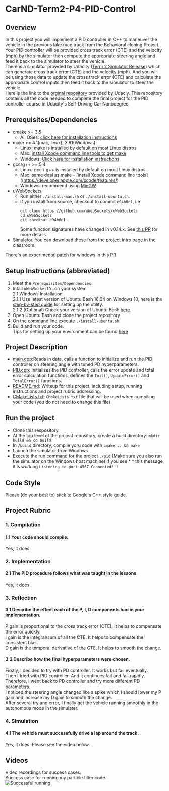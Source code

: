 # CarND-Term2-P4-PID-Control  
## Overview  
In this project you will implement a PID controller in C++ to maneuver the vehicle in the previous lake race track from the Behavioral cloning Project. Your PID controller will be provided cross track error (CTE) and the velocity (mph) by the simulator then compute the appropriate steering angle and feed it back to the simulator to steer the vehicle.  
There is a simulator provided by Udacity ([Term 2 Simulator Release](https://github.com/udacity/self-driving-car-sim/releases/)) which can generate cross track error (CTE) and the velocity (mph). And you will be using those data to update the cross track error (CTE) and calculate the appropriate control inputs then feed it back to the simulator to steer the vehicle.   
Here is the link to the [orginal repository](https://github.com/udacity/CarND-PID-Control-Project) provided by Udaciy. This repository contains all the code needed to complete the final project for the PID controller course in Udacity's Self-Driving Car Nanodegree.
## Prerequisites/Dependencies  
* cmake >= 3.5
  * All OSes: [click here for installation instructions](https://cmake.org/install/)
* make >= 4.1(mac, linux), 3.81(Windows)
  * Linux: make is installed by default on most Linux distros
  * Mac: [install Xcode command line tools to get make](https://developer.apple.com/xcode/features/)
  * Windows: [Click here for installation instructions](http://gnuwin32.sourceforge.net/packages/make.htm)
* gcc/g++ >= 5.4
  * Linux: gcc / g++ is installed by default on most Linux distros
  * Mac: same deal as make - [install Xcode command line tools]((https://developer.apple.com/xcode/features/)
  * Windows: recommend using [MinGW](http://www.mingw.org/)
* [uWebSockets](https://github.com/uWebSockets/uWebSockets)
  * Run either `./install-mac.sh` or `./install-ubuntu.sh`.
  * If you install from source, checkout to commit `e94b6e1`, i.e.
    ```
    git clone https://github.com/uWebSockets/uWebSockets 
    cd uWebSockets
    git checkout e94b6e1
    ```
    Some function signatures have changed in v0.14.x. See [this PR](https://github.com/udacity/CarND-MPC-Project/pull/3) for more details.  
* Simulator. You can download these from the [project intro page](https://github.com/udacity/self-driving-car-sim/releases) in the classroom.  

There's an experimental patch for windows in this [PR](https://github.com/udacity/CarND-PID-Control-Project/pull/3)
## Setup Instructions (abbreviated)  
1. Meet the `Prerequisites/Dependencies`  
2. Intall `uWebSocketIO ` on your system  
  2.1 Windows Installation  
  2.1.1 Use latest version of Ubuntu Bash 16.04 on Windows 10, here is the [step-by-step guide](https://www.howtogeek.com/249966/how-to-install-and-use-the-linux-bash-shell-on-windows-10/) for setting up the utility.  
  2.1.2 (Optional) Check your version of Ubuntu Bash [here](https://www.howtogeek.com/278152/how-to-update-the-windows-bash-shell/).  
3. Open Ubuntu Bash and clone the project repository  
4. On the command line execute `./install-ubuntu.sh`  
5. Build and run your code.  
Tips for setting up your environment can be found [here](https://classroom.udacity.com/nanodegrees/nd013/parts/40f38239-66b6-46ec-ae68-03afd8a601c8/modules/0949fca6-b379-42af-a919-ee50aa304e6a/lessons/f758c44c-5e40-4e01-93b5-1a82aa4e044f/concepts/23d376c7-0195-4276-bdf0-e02f1f3c665d)  
## Project Description  
- [main.cpp](./src/main.cpp):Reads in data, calls a function to initialize and run the PID controller on steering angle with tuned PD hyperparameters.  
- [PID.cpp](./src/ukf.cpp): Initializes the PID controller, calls the error update and total error calculation functions, defines the  `Init()`, `UpdateError()` and `TotalError()` functions.  
- [README.md](./README.md): Writeup for this project, including setup, running instructions and project rubric addressing.  
- [CMakeLists.txt](./CMakeLists.txt): `CMakeLists.txt` file that will be used when compiling your code (you do not need to change this file)
## Run the project  
* Clone this respository
* At the top level of the project repository, create a build directory: `mkdir build && cd build`
* In `/build` directory, compile yoru code with `cmake .. && make`
* Launch the simulator from Windows
* Execute the run command for the project `./pid` (Make sure you also run the simulator on the Windows host machine) If you see * * this message, it is working `Listening to port 4567 Connected!!!`
## Code Style

Please (do your best to) stick to [Google's C++ style guide](https://google.github.io/styleguide/cppguide.html).

## Project Rubric  
### 1. Compilation  
#### 1.1 Your code should compile.  
Yes, it does.  
### 2. Implementation  
#### 2.1 The PID procedure follows what was taught in the lessons.  
Yes, it does.
### 3. Reflection  
#### 3.1 Describe the effect each of the P, I, D components had in your implementation.  
P gain is proportional to the cross track error (CTE). It helps to compensate the error quickly.  
I gain is the integral/sum of all the CTE. It helps to compensate the consistent bias.  
D gain is the temporal derivative of the CTE. It helps to smooth the change.  
#### 3.2 Describe how the final hyperparameters were chosen.  
Firstly, I decided to try with PD controller. It works but fail eventually.  
Then I tried with PID controller. And it continues fail and fail rapidly.  
Therefore, I went back to PD controller and try more different PD parameters.  
I noticed the steering angle changed like a spike which I should lower my P gain and increase my D gain to smooth the change.  
After several try and error, I finally get the vehicle running smoothly in the autonomous mode in the simulater.  
### 4. Simulation  
#### 4.1 The vehicle must successfully drive a lap around the track.  
Yes, it does. Please see the video below.  
## Videos
Video recordings for success cases.  
Success case for running my particle filter code.  
![Successful running](./videos/CarND-Term2-P3-self_driving_car_nanodegree_program_6_21_2018_10_28_42_PM.gif)  
